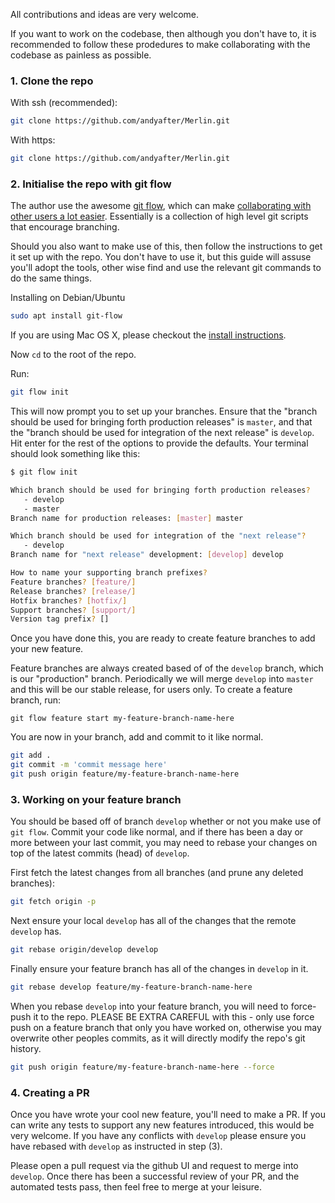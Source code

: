 All contributions and ideas are very welcome.

If you want to work on the codebase, then although you don't have to, it is recommended to follow these prodedures to make collaborating with the codebase as painless as possible. 

### 1. Clone the repo

With ssh (recommended):
```bash
git clone https://github.com/andyafter/Merlin.git
```

With https:
```bash
git clone https://github.com/andyafter/Merlin.git
```

### 2. Initialise the repo with git flow

The author use the awesome [git flow](https://github.com/nvie/gitflow), which can make [collaborating with other users a lot easier](https://nvie.com/posts/a-successful-git-branching-model/). Essentially is a collection of high level git scripts that encourage branching.

Should you also want to make use of this, then follow the instructions to get it set up with the repo. You don't have to use it, but this guide will assuse you'll adopt the tools, other wise find and use the relevant git commands to do the same things.

Installing on Debian/Ubuntu
```bash
sudo apt install git-flow
```

If you are using Mac OS X, please checkout the [install instructions](https://github.com/nvie/gitflow/wiki/Mac-OS-X).

Now `cd` to the root of the repo.

Run:
```bash
git flow init
```

This will now prompt you to set up your branches. Ensure that the "branch should be used for bringing forth production releases" is `master`, and that the "branch should be used for integration of the next release" is `develop`. Hit enter for the rest of the options to provide the defaults. Your terminal should look something like this:

```bash
$ git flow init

Which branch should be used for bringing forth production releases?
   - develop
   - master
Branch name for production releases: [master] master

Which branch should be used for integration of the "next release"?
   - develop
Branch name for "next release" development: [develop] develop

How to name your supporting branch prefixes?
Feature branches? [feature/]
Release branches? [release/]
Hotfix branches? [hotfix/]
Support branches? [support/]
Version tag prefix? []
```

Once you have done this, you are ready to create feature branches to add your new feature.

Feature branches are always created based of of the `develop` branch, which is our "production" branch. Periodically we will merge `develop` into `master` and this will be our stable release, for users only. To create a feature branch, run: 
```
git flow feature start my-feature-branch-name-here
```

You are now in your branch, add and commit to it like normal.
```bash
git add .
git commit -m 'commit message here'
git push origin feature/my-feature-branch-name-here
```

### 3. Working on your feature branch

You should be based off of branch `develop` whether or not you make use of `git flow`. Commit your code like normal, and if there has been a day or more between your last commit, you may need to rebase your changes on top of the latest commits (head) of `develop`. 

First fetch the latest changes from all branches (and prune any deleted branches):
```bash
git fetch origin -p
```

Next ensure your local `develop` has all of the changes that the remote `develop` has.
```bash
git rebase origin/develop develop
```

Finally ensure your feature branch has all of the changes in `develop` in it.
```bash
git rebase develop feature/my-feature-branch-name-here
```

When you rebase `develop` into your feature branch, you will need to force-push it to the repo. PLEASE BE EXTRA CAREFUL with this - only use force push on a feature branch that only you have worked on, otherwise you may overwrite other peoples commits, as it will directly modify the repo's git history. 
```bash
git push origin feature/my-feature-branch-name-here --force
```

### 4. Creating a PR

Once you have wrote your cool new feature, you'll need to make a PR. If you can write any tests to support any new features introduced, this would be very welcome. If you have any conflicts with `develop` please ensure you have rebased with `develop` as instructed in step (3).

Please open a pull request via the github UI and request to merge into `develop`. Once there has been a successful review of your PR, and the automated tests pass, then feel free to merge at your leisure.